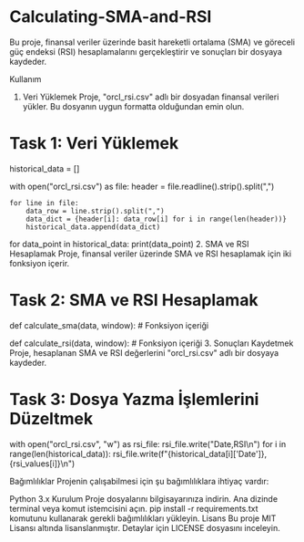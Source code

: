 # Calculating-SMA-and-RSI
Bu proje, finansal veriler üzerinde basit hareketli ortalama (SMA) ve göreceli güç endeksi (RSI) hesaplamalarını gerçekleştirir ve sonuçları bir dosyaya kaydeder.

Kullanım
1. Veri Yüklemek
Proje, "orcl_rsi.csv" adlı bir dosyadan finansal verileri yükler. Bu dosyanın uygun formatta olduğundan emin olun.

# Task 1: Veri Yüklemek
historical_data = []  

with open("orcl_rsi.csv") as file:
    header = file.readline().strip().split(",")

    for line in file:
        data_row = line.strip().split(",")
        data_dict = {header[i]: data_row[i] for i in range(len(header))}
        historical_data.append(data_dict)

for data_point in historical_data:
    print(data_point)
2. SMA ve RSI Hesaplamak
Proje, finansal veriler üzerinde SMA ve RSI hesaplamak için iki fonksiyon içerir.

# Task 2: SMA ve RSI Hesaplamak
def calculate_sma(data, window):
    # Fonksiyon içeriği

def calculate_rsi(data, window):
    # Fonksiyon içeriği
3. Sonuçları Kaydetmek
Proje, hesaplanan SMA ve RSI değerlerini "orcl_rsi.csv" adlı bir dosyaya kaydeder.

# Task 3: Dosya Yazma İşlemlerini Düzeltmek
with open("orcl_rsi.csv", "w") as rsi_file:
    rsi_file.write("Date,RSI\n")
    for i in range(len(historical_data)):
        rsi_file.write(f"{historical_data[i]['Date']},{rsi_values[i]}\n")

        
Bağımlılıklar
Projenin çalışabilmesi için şu bağımlılıklara ihtiyaç vardır:

Python 3.x
Kurulum
Proje dosyalarını bilgisayarınıza indirin.
Ana dizinde terminal veya komut istemcisini açın.
pip install -r requirements.txt komutunu kullanarak gerekli bağımlılıkları yükleyin.
Lisans
Bu proje MIT Lisansı altında lisanslanmıştır. Detaylar için LICENSE dosyasını inceleyin.
